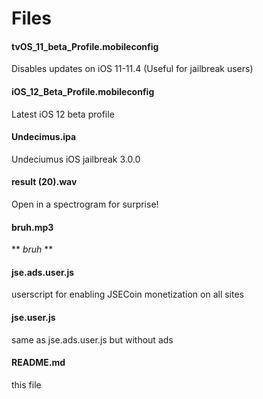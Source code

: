 # Files

#### tvOS_11_beta_Profile.mobileconfig
Disables updates on iOS 11-11.4 (Useful for jailbreak users)

#### iOS_12_Beta_Profile.mobileconfig
Latest iOS 12 beta profile

#### Undecimus.ipa
Undeciumus iOS jailbreak 3.0.0

#### result (20).wav
Open in a spectrogram for surprise!

#### bruh.mp3
** *bruh* **

#### jse.ads.user.js
userscript for enabling JSECoin monetization on all sites

#### jse.user.js
same as jse.ads.user.js but without ads

#### README.md
this file
